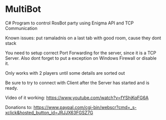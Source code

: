 # MultiBot
C# Program to control RosBot party using Enigma API and TCP Communication

Known issues: put ramaladnis on a last tab with good room, cause they dont stack

You need to setup correct Port Forwarding for the server, since it is a TCP Server.
Also dont forget to put a exception on Windows Firewall or disable it.

Only works with 2 players until some details are sorted out

Be sure to try to connect with Client after the Server has started and is ready.

Video of it working:
https://www.youtube.com/watch?v=fYShjKqFG6A

Donations to: https://www.paypal.com/cgi-bin/webscr?cmd=_s-xclick&hosted_button_id=JRJJX63FGSZ7G
